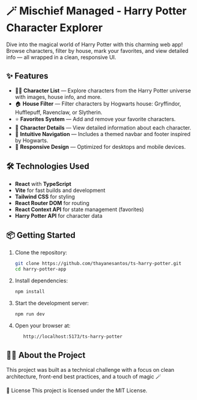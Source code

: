 # 🪄 Mischief Managed - Harry Potter Character Explorer

Dive into the magical world of Harry Potter with this charming web app!  
Browse characters, filter by house, mark your favorites, and view detailed info — all wrapped in a clean, responsive UI.

## ✨ Features

- 🧙‍♀️ **Character List** — Explore characters from the Harry Potter universe with images, house info, and more.
- 🏠 **House Filter** — Filter characters by Hogwarts house: Gryffindor, Hufflepuff, Ravenclaw, or Slytherin.
- ⭐ **Favorites System** — Add and remove your favorite characters.
- 🧾 **Character Details** — View detailed information about each character.
- 🧭 **Intuitive Navigation** — Includes a themed navbar and footer inspired by Hogwarts.
- 🌙 **Responsive Design** — Optimized for desktops and mobile devices.

## 🛠️ Technologies Used

- **React** with **TypeScript**
- **Vite** for fast builds and development
- **Tailwind CSS** for styling
- **React Router DOM** for routing
- **React Context API** for state management (favorites)
- **Harry Potter API** for character data

## 📦 Getting Started

1. Clone the repository:
   ```bash
   git clone https://github.com/thayanesantos/ts-harry-potter.git
   cd harry-potter-app

2. Install dependencies:
   ```bash
   npm install

3. Start the development server:
   ```bash
   npm run dev

4. Open your browser at:
   ```bash
      http://localhost:5173/ts-harry-potter

## 🧙‍♂️ About the Project
This project was built as a technical challenge with a focus on clean architecture, front-end best practices, and a touch of magic 🪄

📃 License
This project is licensed under the MIT License.


